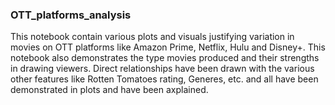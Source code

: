 ### OTT_platforms_analysis

This notebook contain various plots and visuals justifying variation in movies on OTT platforms like Amazon Prime, Netflix, Hulu and Disney+. This notebook also demonstrates the type movies produced and their strengths in drawing viewers. Direct relationships have been drawn with the various other features like Rotten Tomatoes rating, Generes, etc. and all have been demonstrated in plots and have been axplained.

